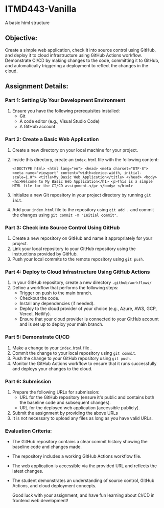 # ITMD443-Vanilla
A basic html structure

## Objective:

Create a simple web application, check it into source control using GitHub, and deploy it to cloud infrastructure using GitHub Actions workflow. Demonstrate CI/CD by making changes to the code, committing it to GitHub, and automatically triggering a deployment to reflect the changes in the cloud.

## Assignment Details:

### Part 1: Setting Up Your Development Environment

1. Ensure you have the following prerequisites installed:
    - Git
    - A code editor (e.g., Visual Studio Code)
    - A GitHub account

### Part 2: Create a Basic Web Application

1. Create a new directory on your local machine for your project.
2. Inside this directory, create an `index.html` file with the following content:
    
    `<!DOCTYPE html> <html lang="en"> <head> <meta charset="UTF-8"> <meta name="viewport" content="width=device-width, initial-scale=1.0"> <title>My Basic Web Application</title> </head> <body> <h1>Welcome to My Basic Web Application</h1> <p>This is a simple HTML file for the CI/CD assignment.</p> </body> </html>`
    
3. Initialize a new Git repository in your project directory by running `git init`.
4. Add your `index.html` file to the repository using `git add .` and commit the changes using `git commit -m "Initial commit"`.

### Part 3: Check into Source Control Using GitHub

1. Create a new repository on GitHub and name it appropriately for your project.
2. Link your local repository to your GitHub repository using the instructions provided by GitHub.
3. Push your local commits to the remote repository using `git push`.

### Part 4: Deploy to Cloud Infrastructure Using GitHub Actions

1. In your GitHub repository, create a new directory `.github/workflows/`
2. Define a workflow that performs the following steps:
    - Trigger on push to the main branch.
    - Checkout the code.
    - Install any dependencies (if needed).
    - Deploy to the cloud provider of your choice (e.g., Azure, AWS, GCP, Vercel, Netlify).
    - Ensure that your cloud provider is connected to your GitHub account and is set up to deploy your main branch.

### Part 5: Demonstrate CI/CD

1. Make a change to your `index.html` file .
2. Commit the change to your local repository using `git commit`.
3. Push the change to your GitHub repository using `git push`.
4. Monitor the GitHub Actions workflow to ensure that it runs successfully and deploys your changes to the cloud.

### Part 6: Submission

1. Prepare the following URLs for submission:
    - URL for the GitHub repository (ensure it's public and contains both the baseline code and subsequent changes).
    - URL for the deployed web application (accessible publicly).
2. Submit the assignment by providing the above URLs 
3. It is not necessary to upload any files as long as you have valid URLs.

### Evaluation Criteria:

- The GitHub repository contains a clear commit history showing the baseline code and changes made.
- The repository includes a working GitHub Actions workflow file.
- The web application is accessible via the provided URL and reflects the latest changes.
- The student demonstrates an understanding of source control, GitHub Actions, and cloud deployment concepts.  
      
    Good luck with your assignment, and have fun learning about CI/CD in frontend web development!